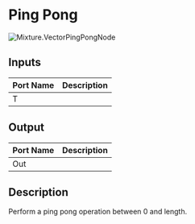 # Ping Pong
![Mixture.VectorPingPongNode](../../images/Mixture.VectorPingPongNode.png)
## Inputs
Port Name | Description
--- | ---
T | 

## Output
Port Name | Description
--- | ---
Out | 

## Description
Perform a ping pong operation between 0 and length.

